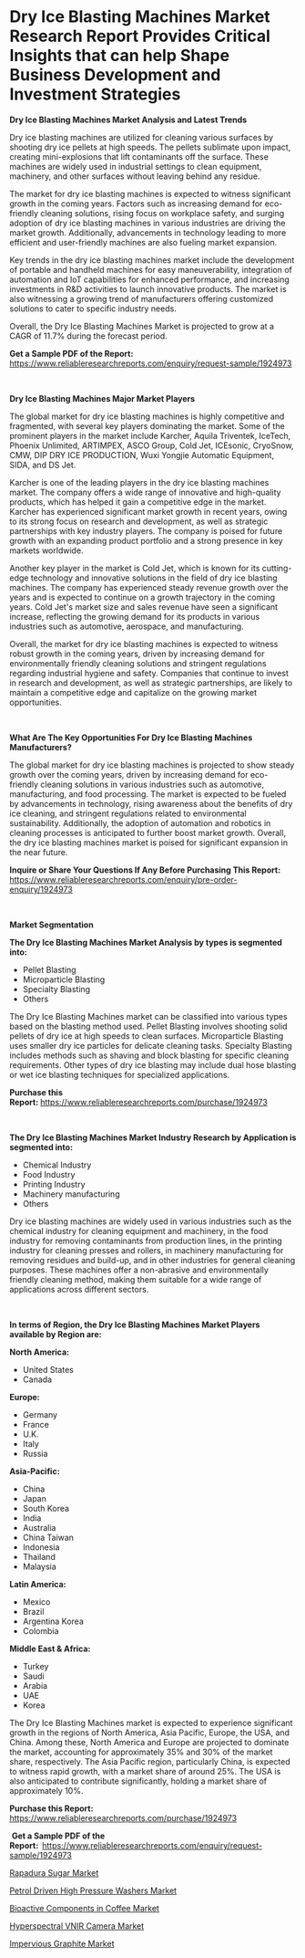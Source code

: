 <p><h1>Dry Ice Blasting Machines Market Research Report Provides Critical Insights that can help Shape Business Development and Investment Strategies</h1></p><p><strong>Dry Ice Blasting Machines Market Analysis and Latest Trends</strong></p>
<p><p>Dry ice blasting machines are utilized for cleaning various surfaces by shooting dry ice pellets at high speeds. The pellets sublimate upon impact, creating mini-explosions that lift contaminants off the surface. These machines are widely used in industrial settings to clean equipment, machinery, and other surfaces without leaving behind any residue.</p><p>The market for dry ice blasting machines is expected to witness significant growth in the coming years. Factors such as increasing demand for eco-friendly cleaning solutions, rising focus on workplace safety, and surging adoption of dry ice blasting machines in various industries are driving the market growth. Additionally, advancements in technology leading to more efficient and user-friendly machines are also fueling market expansion.</p><p>Key trends in the dry ice blasting machines market include the development of portable and handheld machines for easy maneuverability, integration of automation and IoT capabilities for enhanced performance, and increasing investments in R&D activities to launch innovative products. The market is also witnessing a growing trend of manufacturers offering customized solutions to cater to specific industry needs.</p><p>Overall, the Dry Ice Blasting Machines Market is projected to grow at a CAGR of 11.7% during the forecast period.</p></p>
<p><strong>Get a Sample PDF of the Report:&nbsp;</strong> <a href="https://www.reliableresearchreports.com/enquiry/request-sample/1924973">https://www.reliableresearchreports.com/enquiry/request-sample/1924973</a></p>
<p>&nbsp;</p>
<p><strong>Dry Ice Blasting Machines Major Market Players</strong></p>
<p><p>The global market for dry ice blasting machines is highly competitive and fragmented, with several key players dominating the market. Some of the prominent players in the market include Karcher, Aquila Triventek, IceTech, Phoenix Unlimited, ARTIMPEX, ASCO Group, Cold Jet, ICEsonic, CryoSnow, CMW, DIP DRY ICE PRODUCTION, Wuxi Yongjie Automatic Equipment, SIDA, and DS Jet.</p><p>Karcher is one of the leading players in the dry ice blasting machines market. The company offers a wide range of innovative and high-quality products, which has helped it gain a competitive edge in the market. Karcher has experienced significant market growth in recent years, owing to its strong focus on research and development, as well as strategic partnerships with key industry players. The company is poised for future growth with an expanding product portfolio and a strong presence in key markets worldwide.</p><p>Another key player in the market is Cold Jet, which is known for its cutting-edge technology and innovative solutions in the field of dry ice blasting machines. The company has experienced steady revenue growth over the years and is expected to continue on a growth trajectory in the coming years. Cold Jet's market size and sales revenue have seen a significant increase, reflecting the growing demand for its products in various industries such as automotive, aerospace, and manufacturing.</p><p>Overall, the market for dry ice blasting machines is expected to witness robust growth in the coming years, driven by increasing demand for environmentally friendly cleaning solutions and stringent regulations regarding industrial hygiene and safety. Companies that continue to invest in research and development, as well as strategic partnerships, are likely to maintain a competitive edge and capitalize on the growing market opportunities.</p></p>
<p>&nbsp;</p>
<p><strong>What Are The Key Opportunities For Dry Ice Blasting Machines Manufacturers?</strong></p>
<p><p>The global market for dry ice blasting machines is projected to show steady growth over the coming years, driven by increasing demand for eco-friendly cleaning solutions in various industries such as automotive, manufacturing, and food processing. The market is expected to be fueled by advancements in technology, rising awareness about the benefits of dry ice cleaning, and stringent regulations related to environmental sustainability. Additionally, the adoption of automation and robotics in cleaning processes is anticipated to further boost market growth. Overall, the dry ice blasting machines market is poised for significant expansion in the near future.</p></p>
<p><strong>Inquire or Share Your Questions If Any Before Purchasing This Report:</strong> <a href="https://www.reliableresearchreports.com/enquiry/pre-order-enquiry/1924973">https://www.reliableresearchreports.com/enquiry/pre-order-enquiry/1924973</a></p>
<p>&nbsp;</p>
<p><strong>Market Segmentation</strong></p>
<p><strong>The Dry Ice Blasting Machines Market Analysis by types is segmented into:</strong></p>
<p><ul><li>Pellet Blasting</li><li>Microparticle Blasting</li><li>Specialty Blasting</li><li>Others</li></ul></p>
<p><p>The Dry Ice Blasting Machines market can be classified into various types based on the blasting method used. Pellet Blasting involves shooting solid pellets of dry ice at high speeds to clean surfaces. Microparticle Blasting uses smaller dry ice particles for delicate cleaning tasks. Specialty Blasting includes methods such as shaving and block blasting for specific cleaning requirements. Other types of dry ice blasting may include dual hose blasting or wet ice blasting techniques for specialized applications.</p></p>
<p><strong>Purchase this Report:&nbsp;</strong><a href="https://www.reliableresearchreports.com/purchase/1924973">https://www.reliableresearchreports.com/purchase/1924973</a></p>
<p>&nbsp;</p>
<p><strong>The Dry Ice Blasting Machines Market Industry Research by Application is segmented into:</strong></p>
<p><ul><li>Chemical Industry</li><li>Food Industry</li><li>Printing Industry</li><li>Machinery manufacturing</li><li>Others</li></ul></p>
<p><p>Dry ice blasting machines are widely used in various industries such as the chemical industry for cleaning equipment and machinery, in the food industry for removing contaminants from production lines, in the printing industry for cleaning presses and rollers, in machinery manufacturing for removing residues and build-up, and in other industries for general cleaning purposes. These machines offer a non-abrasive and environmentally friendly cleaning method, making them suitable for a wide range of applications across different sectors.</p></p>
<p>&nbsp;</p>
<p><strong>In terms of Region, the Dry Ice Blasting Machines Market Players available by Region are:</strong></p>
<p>
    <p> <strong> North America: </strong>
        <ul>
            <li>United States</li>
            <li>Canada</li>
        </ul>
        </p> 
    <p> <strong> Europe: </strong>
        <ul>
            <li>Germany</li>
            <li>France</li>
            <li>U.K.</li>
            <li>Italy</li>
            <li>Russia</li>
        </ul>
        </p> 
    <p> <strong> Asia-Pacific: </strong>
        <ul>
            <li>China</li>
            <li>Japan</li>
            <li>South Korea</li>
            <li>India</li>
            <li>Australia</li>
            <li>China Taiwan</li>
            <li>Indonesia</li>
            <li>Thailand</li>
            <li>Malaysia</li>
        </ul>
        </p> 
    <p> <strong> Latin America: </strong>
        <ul>
            <li>Mexico</li>
            <li>Brazil</li>
            <li>Argentina Korea</li>
            <li>Colombia</li>
        </ul>
        </p> 
    <p> <strong> Middle East & Africa: </strong>
        <ul>
            <li>Turkey</li>
            <li>Saudi</li>
            <li>Arabia</li>
            <li>UAE</li>
            <li>Korea</li>
        </ul>
    </p>
    </p>
<p><p>The Dry Ice Blasting Machines market is expected to experience significant growth in the regions of North America, Asia Pacific, Europe, the USA, and China. Among these, North America and Europe are projected to dominate the market, accounting for approximately 35% and 30% of the market share, respectively. The Asia Pacific region, particularly China, is expected to witness rapid growth, with a market share of around 25%. The USA is also anticipated to contribute significantly, holding a market share of approximately 10%.</p></p>
<p><strong>Purchase this Report: </strong><a href="https://www.reliableresearchreports.com/purchase/1924973">https://www.reliableresearchreports.com/purchase/1924973</a></p>
<p>&nbsp;<strong>Get a Sample PDF of the Report:&nbsp;&nbsp;</strong><a href="https://www.reliableresearchreports.com/enquiry/request-sample/1924973">https://www.reliableresearchreports.com/enquiry/request-sample/1924973</a></p>
<p><strong></strong></p>
<p><p><a href="https://view.publitas.com/reportprime-1/rapadura-sugar-market-furnish-information-about-market-size-market-share-market-dynamics-and-projections-spanning-from-2024-to-2031/">Rapadura Sugar Market</a></p><p><a href="https://github.com/johnbach50/Market-Research-Report-List-2/blob/main/petrol-driven-high-pressure-washers-market.md">Petrol Driven High Pressure Washers Market</a></p><p><a href="https://pretty-mail-caf.notion.site/Bioactive-Components-in-Coffee-Market-Furnish-Information-about-Market-Size-Market-Share-Market-Dy-f3f4a57e2afb4fbda228120eedff58d9">Bioactive Components in Coffee Market</a></p><p><a href="https://automatic-knee-4c7.notion.site/Hyperspectral-VNIR-Camera-Market-A-Comprehensive-Report-of-its-Market-Share-Growth-Trends-2024--94c34d81ee8a418988bcb9a0479ee5f7">Hyperspectral VNIR Camera Market</a></p><p><a href="https://view.publitas.com/reportprime-1/impervious-graphite-market-size-2024-2031-global-industrial-analysis-key-geographical-regions-market-share-top-key-players-product-types-and-forecast-research-report/">Impervious Graphite Market</a></p></p>